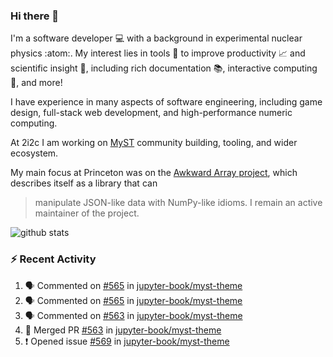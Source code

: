 ### Hi there 👋 

I'm a software developer 💻 with a background in experimental nuclear physics :atom:. My interest lies in tools :wrench: to improve productivity :chart_with_upwards_trend: and scientific insight :telescope:, including rich documentation 📚, interactive computing 🧮, and more! 

I have experience in many aspects of software engineering, including game design, full-stack web development, and high-performance numeric computing. 

At 2i2c I am working on [MyST](https://github.com/jupyter-book/mystmd) community building, tooling, and wider ecosystem. 

My main focus at Princeton was on the [Awkward Array project](awkward-array.org/), which describes itself as a library that can 
> manipulate JSON-like data with NumPy-like idioms. I remain an active maintainer of the project. 

![github stats](https://github-readme-stats.vercel.app/api?username=agoose77&show_icons=true&hide_rank=true&hide_title=true&bg_color=30,e76445,904e95&text_color=efe3ec&icon_color=efe3ec)
<!--
**agoose77/agoose77** is a ✨ _special_ ✨ repository because its `README.md` (this file) appears on your GitHub profile.

Here are some ideas to get you started:

- 🔭 I’m currently working on ...
- 🌱 I’m currently learning ...
- 👯 I’m looking to collaborate on ...
- 🤔 I’m looking for help with ...
- 💬 Ask me about ...
- 📫 How to reach me: ...
- 😄 Pronouns: ...
- ⚡ Fun fact: ...
-->

### :zap: Recent Activity

<!--START_SECTION:activity-->
1. 🗣 Commented on [#565](https://github.com/jupyter-book/myst-theme/pull/565#issuecomment-2747718589) in [jupyter-book/myst-theme](https://github.com/jupyter-book/myst-theme)
2. 🗣 Commented on [#565](https://github.com/jupyter-book/myst-theme/pull/565#issuecomment-2743830748) in [jupyter-book/myst-theme](https://github.com/jupyter-book/myst-theme)
3. 🗣 Commented on [#563](https://github.com/jupyter-book/myst-theme/pull/563#issuecomment-2743826185) in [jupyter-book/myst-theme](https://github.com/jupyter-book/myst-theme)
4. 🎉 Merged PR [#563](https://github.com/jupyter-book/myst-theme/pull/563) in [jupyter-book/myst-theme](https://github.com/jupyter-book/myst-theme)
5. ❗ Opened issue [#569](https://github.com/jupyter-book/myst-theme/issues/569) in [jupyter-book/myst-theme](https://github.com/jupyter-book/myst-theme)
<!--END_SECTION:activity-->
